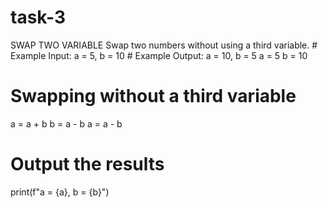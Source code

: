 # task-3
SWAP TWO VARIABLE  Swap two numbers without using a third variable.  # Example Input: a = 5, b = 10  # Example Output: a = 10, b = 5
a = 5
b = 10

# Swapping without a third variable
a = a + b
b = a - b
a = a - b

# Output the results
print(f"a = {a}, b = {b}")


